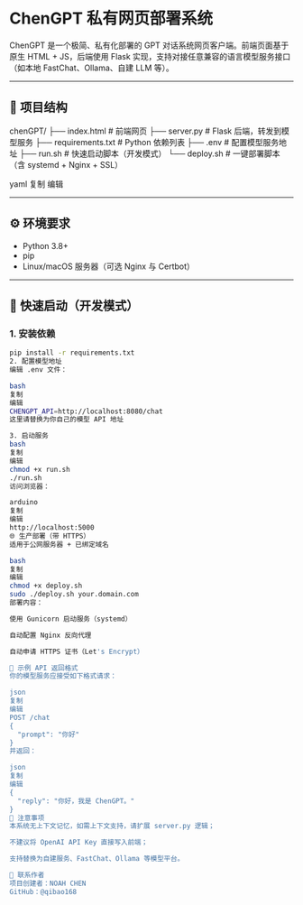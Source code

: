 # ChenGPT 私有网页部署系统

ChenGPT 是一个极简、私有化部署的 GPT 对话系统网页客户端。前端页面基于原生 HTML + JS，后端使用 Flask 实现，支持对接任意兼容的语言模型服务接口（如本地 FastChat、Ollama、自建 LLM 等）。

---

## 📁 项目结构

chenGPT/
├── index.html # 前端网页
├── server.py # Flask 后端，转发到模型服务
├── requirements.txt # Python 依赖列表
├── .env # 配置模型服务地址
├── run.sh # 快速启动脚本（开发模式）
└── deploy.sh # 一键部署脚本（含 systemd + Nginx + SSL）

yaml
复制
编辑

---

## ⚙️ 环境要求

- Python 3.8+
- pip
- Linux/macOS 服务器（可选 Nginx 与 Certbot）

---

## 🚀 快速启动（开发模式）

### 1. 安装依赖

```bash
pip install -r requirements.txt
2. 配置模型地址
编辑 .env 文件：

bash
复制
编辑
CHENGPT_API=http://localhost:8080/chat
这里请替换为你自己的模型 API 地址

3. 启动服务
bash
复制
编辑
chmod +x run.sh
./run.sh
访问浏览器：

arduino
复制
编辑
http://localhost:5000
🌐 生产部署（带 HTTPS）
适用于公网服务器 + 已绑定域名

bash
复制
编辑
chmod +x deploy.sh
sudo ./deploy.sh your.domain.com
部署内容：

使用 Gunicorn 启动服务（systemd）

自动配置 Nginx 反向代理

自动申请 HTTPS 证书（Let's Encrypt）

🧪 示例 API 返回格式
你的模型服务应接受如下格式请求：

json
复制
编辑
POST /chat
{
  "prompt": "你好"
}
并返回：

json
复制
编辑
{
  "reply": "你好，我是 ChenGPT。"
}
📌 注意事项
本系统无上下文记忆，如需上下文支持，请扩展 server.py 逻辑；

不建议将 OpenAI API Key 直接写入前端；

支持替换为自建服务、FastChat、Ollama 等模型平台。

📮 联系作者
项目创建者：NOAH CHEN
GitHub：@qibao168


